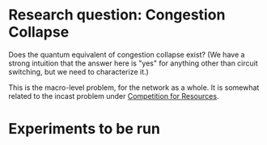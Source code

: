 # Research question: Congestion Collapse #

Does the quantum equivalent of congestion collapse exist? (We have a strong intuition that the answer here is "yes" for anything other than circuit switching, but we need to characterize it.)

This is the macro-level problem, for the network as a whole. It is somewhat related to the incast problem under [Competition for Resources](Competition%20for%20Resources.md).

# Experiments to be run #
